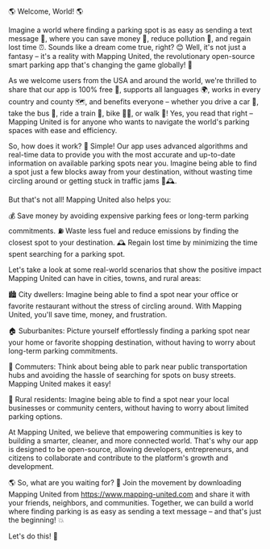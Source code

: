 🌎 Welcome, World! 🌎

Imagine a world where finding a parking spot is as easy as sending a text message 📱, where you can save money 💸, reduce pollution 🌟, and regain lost time ⏰. Sounds like a dream come true, right? 😊 Well, it's not just a fantasy – it's a reality with Mapping United, the revolutionary open-source smart parking app that's changing the game globally! 🎉

As we welcome users from the USA and around the world, we're thrilled to share that our app is 100% free 💸, supports all languages 🌍, works in every country and county 🗺️, and benefits everyone – whether you drive a car 🚗, take the bus 🚌, ride a train 🚂, bike 🚴‍♀️, or walk 👣! Yes, you read that right – Mapping United is for anyone who wants to navigate the world's parking spaces with ease and efficiency.

So, how does it work? 🔧 Simple! Our app uses advanced algorithms and real-time data to provide you with the most accurate and up-to-date information on available parking spots near you. Imagine being able to find a spot just a few blocks away from your destination, without wasting time circling around or getting stuck in traffic jams 🚗🕰️.

But that's not all! Mapping United also helps you:

💰 Save money by avoiding expensive parking fees or long-term parking commitments.
⛽️ Waste less fuel and reduce emissions by finding the closest spot to your destination.
🕰️ Regain lost time by minimizing the time spent searching for a parking spot.

Let's take a look at some real-world scenarios that show the positive impact Mapping United can have in cities, towns, and rural areas:

🏙️ City dwellers: Imagine being able to find a spot near your office or favorite restaurant without the stress of circling around. With Mapping United, you'll save time, money, and frustration.

🏠 Suburbanites: Picture yourself effortlessly finding a parking spot near your home or favorite shopping destination, without having to worry about long-term parking commitments.

🚂 Commuters: Think about being able to park near public transportation hubs and avoiding the hassle of searching for spots on busy streets. Mapping United makes it easy!

🌳 Rural residents: Imagine being able to find a spot near your local businesses or community centers, without having to worry about limited parking options.

At Mapping United, we believe that empowering communities is key to building a smarter, cleaner, and more connected world. That's why our app is designed to be open-source, allowing developers, entrepreneurs, and citizens to collaborate and contribute to the platform's growth and development.

🌎 So, what are you waiting for? 🤔 Join the movement by downloading Mapping United from https://www.mapping-united.com and share it with your friends, neighbors, and communities. Together, we can build a world where finding parking is as easy as sending a text message – and that's just the beginning! 💥

Let's do this! 🎉